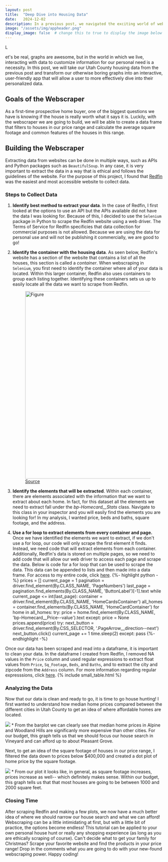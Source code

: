 ```yaml
---
layout: post
title:  "Deep Dive into Housing Data"
date:   2024-12-02
description: In a previous post, we navigated the exciting world of webscraping to extract data from the local housing market. Now, we will uncover some data-driven insights using a Streamlit app!
image: "/assets/img/appheader.png"
display_image: false  # change this to true to display the image below the banner 
---
```


<p class="intro"><span class="dropcap">L</span></p>et's be real, graphs are awesome, but in the world in which we live, interacting with data to customize information for our personal need is a necessity. In this post, we will take our Utah County housing data from the previous post and transform our otherwise boring graphs into an interactive, user-friendly app that will allow a user to more effectively dive into their personalized data. 

## Goals of the Webscraper
As a first-time prospective home buyer, one of the biggest questions we have is knowing if the house is really worth what it says it is. Luckily, with the webscraper we are going to build, we will be able to create a data frame that filters to houses in our price range and calculate the average square footage and common features of the houses in this range.

## Building the Webscraper
Extracting data from websites can be done in multiple ways, such as APIs and Python packages such as `BeautifulSoup`. In any case, it is very important to extract the data in a way that is ethical and follows the guidelines of the website. For the purpose of this project, I found that [Redfin](https://www.redfin.com/county/2918/UT/Utah-County) was the easiest and most accessible website to collect data. 

### Steps to Collect Data
1. **Identify best method to extract your data**. In the case of Redfin, I first looked at the options to use an API but the APIs available did not have the data I was looking for. Because of this, I decided to use the `Selenium` package in Python to scrape the Redfin website using a web driver. The Terms of Service for Redfin specificies that data collection for commercial purposes is not allowed. Because we are using the data for personal use and will not be publishing it commercially, we are good to go! 

2. **Identify the container with the housing data**. As seen below, Redfin's website has a section of the website that contains a list of all the houses, this section is called a *container*. When webscraping in `Selenium`, you first need to identify the container where all of your data is located. Within this larger container, Redfin also uses containers to group each listing together. Identifying these containers sets us up to easily locate all the data we want to scrape from Redfin.

    <figure>
    <img src="{{site.url}}/{{site.baseurl}}/assets/img/house_screenshot.jpg" alt="Figure" style="width:600px;"/>
    <figcaption>
        <a href="https://www.redfin.com/county/2918/UT/Utah-County">Source</a>
    </figcaption>
    </figure>

3. **Identify the elements that will be extracted**. Within each container, there are elements associated with the information that we want to extract about each home. In fact, for this dataset all the elements we need to extract fall under the *bp-Homecard__Stats* class. Navigate to this class in your inspector and you will easily find the elements you are looking for! In my analysis, I wanted price, beds and baths, square footage, and the address.

4. **Use a for loop to extract elements from every container and page.** Once we have identified the elements we want to extract, if we don't use a for loop, our code will only scrape the first element it finds. Instead, we need code that will extract elements from each container. Additionally, Redfin's data is stored on multiple pages, so we need to add code that will allow our web driver to access each page and scrape the data. Below is code for a for loop that can be used to scrape the data. This data can be appended to lists and then made into a data frame. For access to my entire code, click [here](https://github.com/wilcobry/Post_2_data).
{%- highlight python -%}
prices = []
current_page = 1
pagination = driver.find_element(By.CLASS_NAME, 'PageNumbers')
last_page = pagination.find_elements(By.CLASS_NAME, 'ButtonLabel')[-1].text
while current_page <= int(last_page):
    container = driver.find_element(By.CLASS_NAME, 'HomeCardsContainer')
    all_homes = container.find_elements(By.CLASS_NAME, 'HomeCardContainer')
    for home in all_homes:
        try:
            price = home.find_element(By.CLASS_NAME, 'bp-Homecard__Price--value').text
        except:
            price = None
        prices.append(price)
    try:
        next_button = driver.find_element(By.CSS_SELECTOR, '.PageArrow__direction--next')
        next_button.click()
        current_page += 1
        time.sleep(2)
    except:
        pass
{%- endhighlight -%}

Once our data has been scraped and read into a dataframe, it is important to clean your data. 
In the dataframe I created from Redfin, I removed NA values in the `Price` column and used 
regular expressions to extract float values from `Price`, `Sq_Footage`, `Beds`, and `Baths`, 
and to extract the city and zipcode from the `Address` column. For more information regarding regular expresssions, click [here](https://www.regular-expressions.info).
{% include small_table.html %}

### Analyzing the Data
 Now that our data is clean and ready to go, it is time to go house hunting! I first wanted to understand how median home prices compared between the different cities in Utah County to get an idea of where affordable homes are located. 

 <img src="{{site.url}}/{{site.baseurl}}/assets/img/medianhouse.png"/>
* From the barplot we can clearly see that median home prices in Alpine and Woodland Hills are significanly more expensive than other cities. For our budget, this graph tells us that we should focus our house search in Vineyard and can afford up to about Pleasant Grove.

Next, to get an idea of the square footage of houses in our price range, I filtered the data down to prices below $400,000 and created a dot plot of home price by the square footage. 
 
 <img src="{{site.url}}/{{site.baseurl}}/assets/img/regression_plot2.png"/>
* From our plot it looks like, in general, as square footage increases, prices increase as well-- which definitely makes sense. Within our budget, this graph tells us that that most houses are going to be between 1000 and 2000 square feet. 

### Closing Time
After scraping Redfin and making a few plots, we now have a much better idea of where we should narrow our house search and what we can afford! Webscraping can be a little intimidating at first, but with a little bit of practice, the options become endless! This tutorial can be applied to your own personal house hunt or really any shopping experience (as long as you are ethically scraping of course). Can't decide what to get your family for Christmas? Scrape your favorite website and find the products in your price range! Drop in the comments what you are going to do with your new-found webscraping power. Happy coding!


